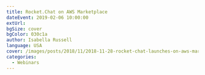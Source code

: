 ```yaml
---
title: Rocket.Chat on AWS Marketplace
dateEvent: 2019-02-06 10:00:00
extUrl:
bgSize: cover
bgColor: 030c1a
author: Isabella Russell
language: USA
cover: /images/posts/2018/11/2018-11-28-rocket-chat-launches-on-aws-marketplace/aws-post-cover.jpg
categories:
  - Webinars
---
```

